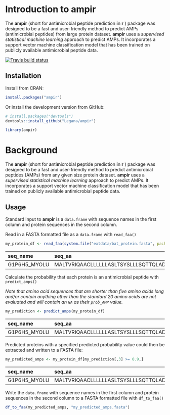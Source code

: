 
<!-- README.md is generated from README.Rmd. Please edit that file -->

# Introduction to ampir

The **ampir** (short for **a**nti**m**icrobial **p**eptide prediction
**i**n **r** ) package was designed to be a fast and user-friendly
method to predict AMPs (antimicrobial peptides) from large protein
dataset. **ampir** uses a *supervised statistical machine learning*
approach to predict AMPs. It incorporates a support vector machine
classification model that has been trained on publicly available
antimicrobial peptide data.

<!-- badges: start -->

[![Travis build
status](https://travis-ci.org/Legana/ampir.svg?branch=master)](https://travis-ci.org/Legana/ampir)
<!-- badges: end -->

## Installation

Install from CRAN:

``` r
install.packages("ampir")
```

Or install the development version from GitHub:

``` r
# install.packages("devtools")
devtools::install_github("Legana/ampir")
```

``` r
library(ampir)
```

# Background

The **ampir** (short for **a**nti**m**icrobial **p**eptide prediction
**i**n **r** ) package was designed to be a fast and user-friendly
method to predict antimicrobial peptides (AMPs) from any given size
protein dataset. **ampir** uses a *supervised statistical machine
learning* approach to predict AMPs. It incorporates a support vector
machine classification model that has been trained on publicly available
antimicrobial peptide data.

## Usage

Standard input to **ampir** is a `data.frame` with sequence names in the
first column and protein sequences in the second column.

Read in a FASTA formatted file as a `data.frame` with
`read_faa()`

``` r
my_protein_df <- read_faa(system.file("extdata/bat_protein.fasta", package = "ampir"))
```

| seq\_name     | seq\_aa                                        |
| :------------ | :--------------------------------------------- |
| G1P6H5\_MYOLU | MALTVRIQAACLLLLLLASLTSYSLLLSQTTQLADLQTQDTAGAT… |

Calculate the probability that each protein is an antimicrobial peptide
with `predict_amps()`

*Note that amino acid sequences that are shorter than five amino acids
long and/or contain anything other than the standard 20 amino acids are
not evaluated and will contain an `NA` as their `prob_AMP`
value.*

``` r
my_prediction <- predict_amps(my_protein_df)
```

| seq\_name     | seq\_aa                                        | prob\_AMP |
| :------------ | :--------------------------------------------- | --------: |
| G1P6H5\_MYOLU | MALTVRIQAACLLLLLLASLTSYSLLLSQTTQLADLQTQDTAGAT… |     0.934 |

Predicted proteins with a specified predicted probability value could
then be extracted and written to a FASTA file:

``` r
my_predicted_amps <- my_protein_df[my_prediction[,3] >= 0.9,]
```

| seq\_name     | seq\_aa                                        |
| :------------ | :--------------------------------------------- |
| G1P6H5\_MYOLU | MALTVRIQAACLLLLLLASLTSYSLLLSQTTQLADLQTQDTAGAT… |

Write the `data.frame` with sequence names in the first column and
protein sequences in the second column to a FASTA formatted file with
`df_to_faa()`

``` r
df_to_faa(my_predicted_amps, "my_predicted_amps.fasta")
```
